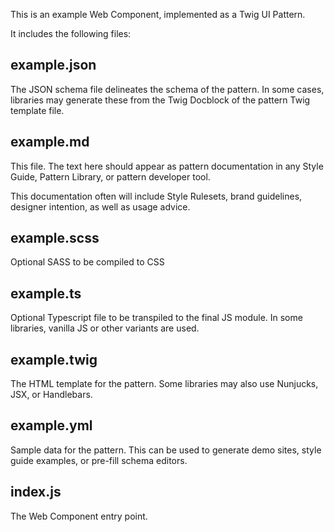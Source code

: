 This is an example Web Component, implemented as a Twig UI Pattern.

It includes the following files:

## example.json
The JSON schema file delineates the schema of the pattern. In some cases, libraries may generate these from the Twig Docblock of the pattern Twig template file.

## example.md
This file. The text here should appear as pattern documentation in any Style Guide, Pattern Library, or pattern developer tool.

This documentation often will include Style Rulesets, brand guidelines, designer intention, as well as usage advice.

## example.scss
Optional SASS to be compiled to CSS

## example.ts
Optional Typescript file to be transpiled to the final JS module. In some libraries, vanilla JS or other variants are used. 

## example.twig
The HTML template for the pattern. Some libraries may also use Nunjucks, JSX, or Handlebars.

## example.yml
Sample data for the pattern. This can be used to generate demo sites, style guide examples, or pre-fill schema editors.

## index.js
The Web Component entry point.

